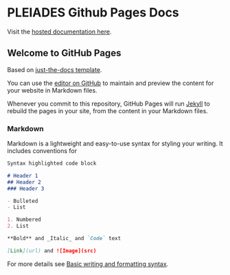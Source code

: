 # PLEIADES Github Pages Docs

Visit the [hosted documentation here](https://pleiadesbuw.github.io/PleiadesUserDocumentation/).


## Welcome to GitHub Pages
Based on [just-the-docs template](https://github.com/just-the-docs/just-the-docs-template).

You can use the [editor on GitHub](https://github.com/PleiadesBUW/PleiadesUserDocumentation/edit/main/README.md) to maintain and preview the content for your website in Markdown files.

Whenever you commit to this repository, GitHub Pages will run [Jekyll](https://jekyllrb.com/) to rebuild the pages in your site, from the content in your Markdown files.

### Markdown

Markdown is a lightweight and easy-to-use syntax for styling your writing. It includes conventions for

```markdown
Syntax highlighted code block

# Header 1
## Header 2
### Header 3

- Bulleted
- List

1. Numbered
2. List

**Bold** and _Italic_ and `Code` text

[Link](url) and ![Image](src)
```

For more details see [Basic writing and formatting syntax](https://docs.github.com/en/github/writing-on-github/getting-started-with-writing-and-formatting-on-github/basic-writing-and-formatting-syntax).
